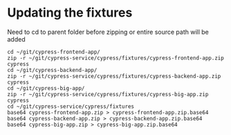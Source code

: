 # Updating the fixtures

Need to cd to parent folder before zipping or entire source path will be added

```
cd ~/git/cypress-frontend-app/
zip -r ~/git/cypress-service/cypress/fixtures/cypress-frontend-app.zip cypress
cd ~/git/cypress-backend-app/
zip -r ~/git/cypress-service/cypress/fixtures/cypress-backend-app.zip cypress
cd ~/git/cypress-big-app/
zip -r ~/git/cypress-service/cypress/fixtures/cypress-big-app.zip cypress
cd ~/git/cypress-service/cypress/fixtures
base64 cypress-frontend-app.zip > cypress-frontend-app.zip.base64
base64 cypress-backend-app.zip > cypress-backend-app.zip.base64
base64 cypress-big-app.zip > cypress-big-app.zip.base64
```
